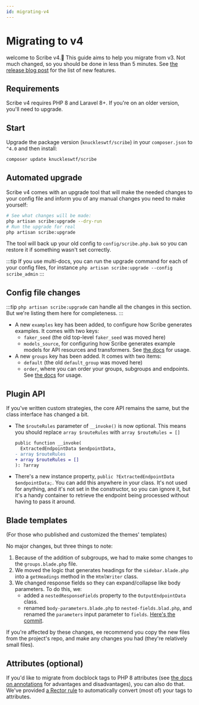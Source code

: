 ```yaml
---
id: migrating-v4
---
```


# Migrating to v4

welcome to Scribe v4.👋 This guide aims to help you migrate from v3. Not much changed, so you should be done in less than 5 minutes. See [the release blog post](/blog/2022/08/27/laravel-v4) for the list of new features.

## Requirements
Scribe v4 requires PHP 8 and Laravel 8+. If you're on an older version, you'll need to upgrade. 

## Start
Upgrade the package version (`knuckleswtf/scribe`) in your `composer.json` to `^4.0` and then install:

```bash
composer update knuckleswtf/scribe
```

## Automated upgrade
Scribe v4 comes with an upgrade tool that will make the needed changes to your config file and inform you of any manual changes you need to make yourself:

```bash
# See what changes will be made:
php artisan scribe:upgrade --dry-run
# Run the upgrade for real
php artisan scribe:upgrade
```

The tool will back up your old config to `config/scribe.php.bak` so you can restore it if something wasn't set correctly.

:::tip
If you use multi-docs, you can run the upgrade command for each of your config files, for instance `php artisan scribe:upgrade --config scribe_admin` 
:::

## Config file changes
:::tip
`php artisan scribe:upgrade` can handle all the changes in this section. But we're listing them here for completeness.
:::

- A new `examples` key has been added, to configure how Scribe generates examples. It comes with two keys:
  - `faker_seed` (the old top-level `faker_seed` was moved here) 
  - `models_source`, for configuring how Scribe generates example models for API resources and transformers. See [the docs](/laravel/reference/config#models_source) for usage.
- A new `groups` key has been added. It comes with two items:
  - `default` (the old `default_group` was moved here)
  - `order`, where you can order your groups, subgroups and endpoints. See [the docs](/laravel/common/generating#sorting-endpoints-and-groups) for usage.


## Plugin API
If you've written custom strategies, the core API remains the same, but the class interface has changed a bit.

- The `$routeRules` parameter of `__invoke()` is now optional. This means you should replace `array $routeRules` with `array $routeRules = []`

  ```diff
  public function __invoke(
    ExtractedEndpointData $endpointData, 
  - array $routeRules
  + array $routeRules = []
  ): ?array
  ```

- There's a new instance property, `public ?ExtractedEndpointData $endpointData;`. You can add this anywhere in your class. It's not used for anything, and it's not set in the constructor, so you can ignore it, but it's a handy container to retrieve the endpoint being processed without having to pass it around.


## Blade templates
(For those who published and customized the themes' templates)

No major changes, but three things to note:
1. Because of the addition of subgroups, we had to make some changes to the `groups.blade.php` file.
2. We moved the logic that generates headings for the `sidebar.blade.php` into a `getHeadings` method in the `HtmlWriter` class.
3. We changed response fields so they can expand/collapse like body parameters. To do this, we:
   - added a `nestedResponseFields` property to the `OutputEndpointData` class.
   - renamed `body-parameters.blade.php` to `nested-fields.blad.php`, and renamed the `parameters` input parameter to `fields`.
  [Here's the commit](https://github.com/knuckleswtf/scribe/commit/00b09bbea8ec64006db864bf807004d48926c6d3).

If you're affected by these changes, ee recommend you copy the new files from the project's repo, and make any changes you had (they're relatively small files).

## Attributes (optional)
If you'd like to migrate from docblock tags to PHP 8 attributes (see [the docs on annotations](/annotations) for advantages and disadvantages), you can also do that. We've provided [a Rector rule](https://github.com/knuckleswtf/scribe-tags2attributes) to automatically convert (most of) your tags to attributes.
